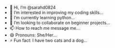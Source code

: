 - 👋 Hi, I’m @sarahd0824
- 👀 I’m interested in improving my coding skills...
- 🌱 I’m currently learning python...
- 💞️ I’m looking to collaborate on beginner projects...
- 📫 How to reach me message me...
- 😄 Pronouns: She/Her...
- ⚡ Fun fact: I have two cats and a dog...

<!---
sarahd0824/sarahd0824 is a ✨ special ✨ repository because its `README.md` (this file) appears on your GitHub profile.
You can click the Preview link to take a look at your changes.
--->
